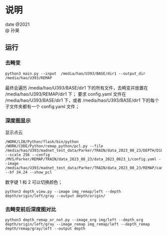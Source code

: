# 说明
date @2021   
@ 孙昊


## 运行
### 去畸变
```
python3 main.py --input  /media/hao/U393/BASE/dir1 --output_dir /media/hao/U393/REMAP
```

最终会遍历 /media/hao/U393/BASE/dir1 下的所有文件，去畸变并放置在 /media/hao/U393/REMAP/dir1 下；
要求 config.yaml 文件在 /media/hao/U393/BASE/dir1 下，或者 /media/hao/U393/BASE/dir1 下的每个子文件夹都有一个 config.yaml 文件；


### 深度图显示
显示点云
```angular2html
/WORK/LIB/Python/flask/bin/python /WORK/CODE/Python/remap_python/pcl.py --file /media/hao/U393/madnet_test_data/Parker/TRAIN/data_2023_08_23/DEPTH/D10.7.0/disp --scale 256 --config /MVS/Parker/REMAP/TRAIN/data_2023_08_23/data_2023_0823_1/config.yaml --image /media/hao/U393/madnet_test_data/Parker/TRAIN/data_2023_08_23/REMAP/cam0 --bf 34.24 --show_pcl
```

数字键 1 和 2 可以切换颜色；

```shell script
python3 depth_view.py --image img_remap/left --depth depth/origin/left/gray --output depth/origin/
```
### 去畸变前后深度图对比
```shell script
python3 depth_remap_or_not.py --image_org img/left --depth_org depth/origin/left/gray --image_remap img_remap/left --depth_remap depth/remap/gray/left --output depth
```
